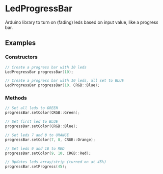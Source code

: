# LedProgressBar
Arduino library to turn on (fading) leds based on input value, like a progress bar.

## Examples
### Constructors
```C++
// Create a progress bar with 10 leds
LedProgressBar progressBar(10);

// Create a progress bar with 10 leds, all set to BLUE
LedProgressBar progressBar(10, CRGB::Blue);
```
### Methods
```C++
// Set all leds to GREEN
progressBar.setColor(CRGB::Green);

// Set first led to BLUE
progressBar.setColor(CRGB::Blue);

// Set leds 7 and 8 to ORANGE
progressBar.setColor(7, 8, CRGB::Orange);

// Set leds 9 and 10 to RED
progressBar.setColor(9, 10, CRGB::Red);

// Updates leds array/strip (turned on at 45%)
progressBar.setProgress(45);
```

